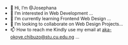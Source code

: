 - 👋 Hi, I’m @Josephana
- 👀 I’m interested in Web Development ...
- 🌱 I’m currently learning Frontend Web Design ...
- 💞️ I’m looking to collaborate on Web Design Projects...
- 📫 How to reach me Kindly use my email at aka-okoye.chibuzo@stu.cu.edu.ng ...

<!---
Josephana/Josephana is a ✨ special ✨ repository because its `README.md` (this file) appears on your GitHub profile.
You can click the Preview link to take a look at your changes.
--->
